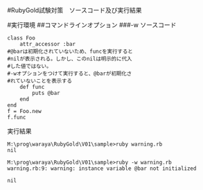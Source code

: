 #RubyGold試験対策　ソースコード及び実行結果

#実行環境
##コマンドラインオプション
###-w
ソースコード

	class Foo 
		attr_accessor :bar
	#@barは初期化されていないため、funcを実行すると
	#nilが表示される。しかし、このnilは明示的に代入
	#した値ではない。
	#-wオプションをつけて実行すると、@barが初期化さ
	#れていないことを表示する
		def func
			puts @bar
		end
	end
	f = Foo.new
	f.func

実行結果

	M:\prog\waraya\RubyGold\V01\sample>ruby warning.rb
	nil

	M:\prog\waraya\RubyGold\V01\sample>ruby -w warning.rb
	warning.rb:9: warning: instance variable @bar not initialized

	nil
